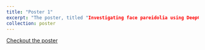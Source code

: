 ```yaml
---
title: "Poster 1"
excerpt: "The poster, titled "Investigating face pareidolia using DeepGaze: Bridging human and artificial perception" by Pranjul Gupta & Katharina Dobs from the Dept. of Psychology at Justus-Liebig University Giessen, explores the phenomenon of face pareidolia, where humans perceive familiar patterns like faces in random stimuli. Using DeepGaze, a computational model trained to predict human gaze behavior, the study examines its ability to recognize face-like patterns in various visual stimuli. The research compares DeepGaze's performance with that of the Dual Shot Face Detector (DSFD), a state-of-the-art human face detection algorithm. Findings show DeepGaze outperforms DSFD in identifying face-like patterns and exhibits a high correlation with human gaze, particularly in scenes with objects and faces, though it is less effective in face pareidolia scenes. The study underscores DeepGaze's potential as a tool for investigating complex perceptual phenomena such as face pareidolia."
collection: poster
---
```


<a href="https://pgupta013.github.io/files/cmbb_2023_poster_pareidolia.pdf">Checkout the poster</a>
